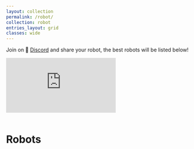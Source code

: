 ```yaml
---
layout: collection
permalink: /robot/
collection: robot
entries_layout: grid
classes: wide
---
```


<!--
Do you want add your robot in this collection, follow the guidelines on [share](/share)
-->

Join on :robot: [Discord](https://discord.gg/NSrC52P5mw) and share your robot, the best robots will be listed below!

<div class="container">
<iframe class="responsive-iframe"  src="https://discordapp.com/widget?id=797461428646707211&theme=dark" allowtransparency="true" frameborder="0" sandbox="allow-popups allow-popups-to-escape-sandbox allow-same-origin allow-scripts"></iframe>
</div><br/>

# Robots